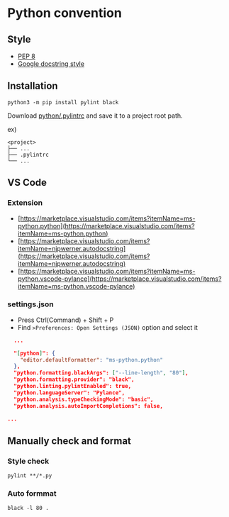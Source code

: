 # Python convention

## Style

- [PEP 8](https://www.python.org/dev/peps/pep-0008/)
- [Google docstring style](https://google.github.io/styleguide/pyguide.html#38-comments-and-docstrings)

## Installation

```shell
python3 -m pip install pylint black
```

Download [python/.pylintrc](https://github.com/HITS-AI/HITS-convention/blob/main/python/.pylintrc) and save it to a project root path.

ex)

```shell
<project>
├── ...
├── .pylintrc
└── ...
```

## VS Code

### Extension

- [https://marketplace.visualstudio.com/items?itemName=ms-python.python](https://marketplace.visualstudio.com/items?itemName=ms-python.python)
- [https://marketplace.visualstudio.com/items?itemName=njpwerner.autodocstring](https://marketplace.visualstudio.com/items?itemName=njpwerner.autodocstring)
- [https://marketplace.visualstudio.com/items?itemName=ms-python.vscode-pylance](https://marketplace.visualstudio.com/items?itemName=ms-python.vscode-pylance)

### settings.json

- Press Ctrl(Command) + Shift + P
- Find `>Preferences: Open Settings (JSON)` option and select it

```json
  ...

  "[python]": {
    "editor.defaultFormatter": "ms-python.python"
  },
  "python.formatting.blackArgs": ["--line-length", "80"],
  "python.formatting.provider": "black",
  "python.linting.pylintEnabled": true,
  "python.languageServer": "Pylance",
  "python.analysis.typeCheckingMode": "basic",
  "python.analysis.autoImportCompletions": false,

...
```

## Manually check and format

### Style check

```shell
pylint **/*.py
```

### Auto formmat

```shell
black -l 80 .
```
